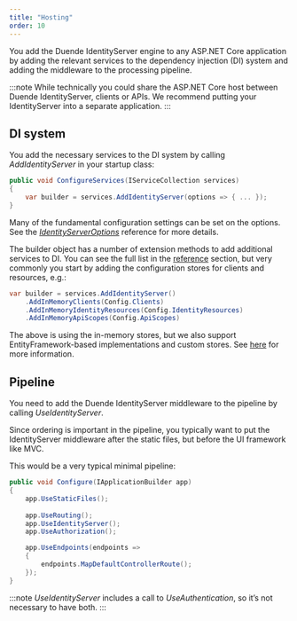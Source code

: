 ```yaml
---
title: "Hosting"
order: 10
---
```


You add the Duende IdentityServer engine to any ASP.NET Core application by adding the relevant services to the dependency injection (DI) system and adding the middleware to the processing pipeline.

:::note
While technically you could share the ASP.NET Core host between Duende IdentityServer, clients or APIs. We recommend putting your IdentityServer into a separate application.
:::

## DI system
You add the necessary services to the  DI system by calling *AddIdentityServer* in your startup class:

```cs
public void ConfigureServices(IServiceCollection services)
{
    var builder = services.AddIdentityServer(options => { ... });
}
```

Many of the fundamental configuration settings can be set on the options. See the *[IdentityServerOptions](../reference/options)* reference for more details.

The builder object has a number of extension methods to add additional services to DI.
You can see the full list in the [reference](../reference/di) section, but very commonly you start by adding the configuration stores for clients and resources, e.g.:

```cs
var builder = services.AddIdentityServer()
    .AddInMemoryClients(Config.Clients)
    .AddInMemoryIdentityResources(Config.IdentityResources)
    .AddInMemoryApiScopes(Config.ApiScopes)
```

The above is using the in-memory stores, but we also support EntityFramework-based implementations and custom stores. See [here](../data) for more information.

## Pipeline
You need to add the Duende IdentityServer middleware to the pipeline by calling *UseIdentityServer*.

Since ordering is important in the pipeline, you typically want to put the IdentityServer middleware after the static files, but before the UI framework like MVC.

This would be a very typical minimal pipeline:

```cs
public void Configure(IApplicationBuilder app)
{
    app.UseStaticFiles();
    
    app.UseRouting();
    app.UseIdentityServer();
    app.UseAuthorization();

    app.UseEndpoints(endpoints =>
    {
        endpoints.MapDefaultControllerRoute();
    });
}
```

:::note
*UseIdentityServer* includes a call to *UseAuthentication*, so it’s not necessary to have both.
:::

